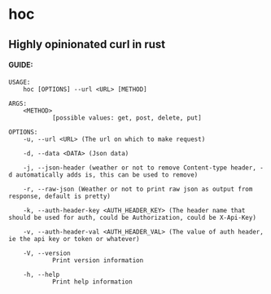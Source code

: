 # hoc
## **Highly** opinionated curl in rust

#### GUIDE:
    
    USAGE:
        hoc [OPTIONS] --url <URL> [METHOD]

    ARGS:
        <METHOD>
                [possible values: get, post, delete, put]

    OPTIONS:
        -u, --url <URL> (The url on which to make request)

        -d, --data <DATA> (Json data)

        -j, --json-header (weather or not to remove Content-type header, -d automatically adds is, this can be used to remove)

        -r, --raw-json (Weather or not to print raw json as output from response, default is pretty)

        -k, --auth-header-key <AUTH_HEADER_KEY> (The header name that should be used for auth, could be Authorization, could be X-Api-Key)

        -v, --auth-header-val <AUTH_HEADER_VAL> (The value of auth header, ie the api key or token or whatever)

        -V, --version
                Print version information

        -h, --help
                Print help information

    

